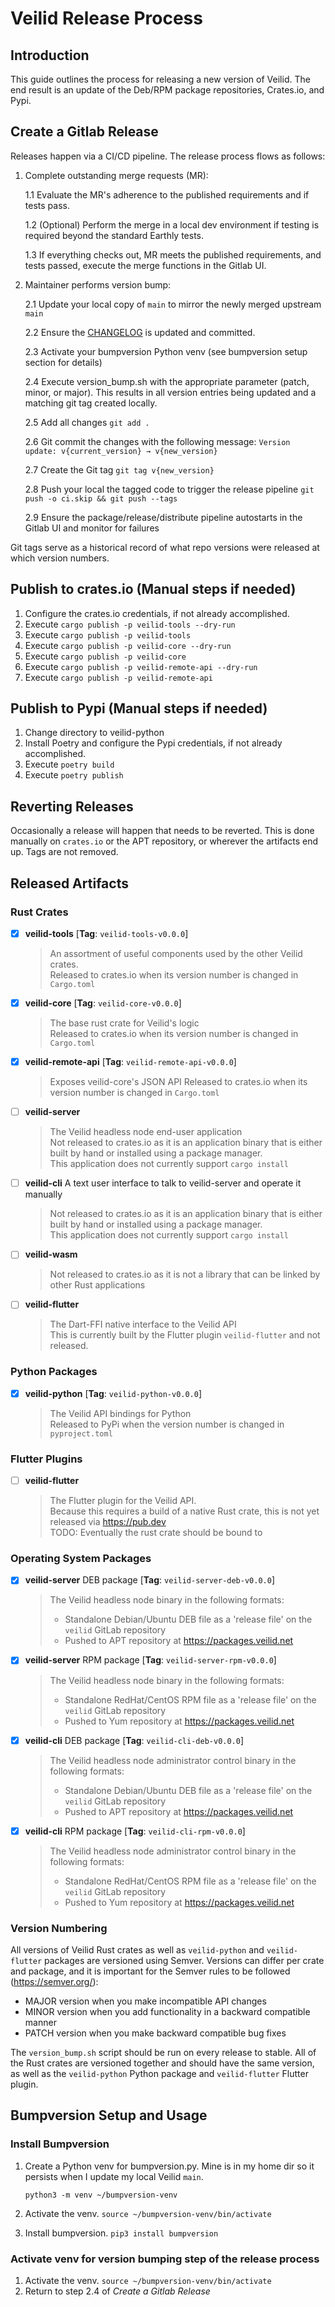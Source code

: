 # Veilid Release Process

## Introduction

This guide outlines the process for releasing a new version of Veilid. The end result is an update of the Deb/RPM package repositories, Crates.io, and Pypi.

## Create a Gitlab Release

Releases happen via a CI/CD pipeline. The release process flows as follows:

1. Complete outstanding merge requests (MR):

    1.1 Evaluate the MR's adherence to the published requirements and if tests pass.

    1.2 (Optional) Perform the merge in a local dev environment if testing is required beyond the standard Earthly tests.

    1.3 If everything checks out, MR meets the published requirements, and tests passed, execute the merge functions in the Gitlab UI.

2. Maintainer performs version bump:

    2.1 Update your local copy of `main` to mirror the newly merged upstream `main`

    2.2 Ensure the [CHANGELOG](./CHANGELOG.md) is updated and committed.

    2.3 Activate your bumpversion Python venv (see bumpversion setup section for details)

    2.4 Execute version_bump.sh with the appropriate parameter (patch, minor, or major). This results in all version entries being updated and a matching git tag created locally.

    2.5 Add all changes `git add .`

    2.6 Git commit the changes with the following message: `Version update: v{current_version} → v{new_version}`

    2.7 Create the Git tag `git tag v{new_version}`

    2.8 Push your local the tagged code to trigger the release pipeline `git push -o ci.skip && git push --tags`

    2.9 Ensure the package/release/distribute pipeline autostarts in the Gitlab UI and monitor for failures

Git tags serve as a historical record of what repo versions were released at which version numbers.

## Publish to crates.io (Manual steps if needed)

1. Configure the crates.io credentials, if not already accomplished.
2. Execute `cargo publish -p veilid-tools --dry-run`
3. Execute `cargo publish -p veilid-tools`
4. Execute `cargo publish -p veilid-core --dry-run`
5. Execute `cargo publish -p veilid-core`
6. Execute `cargo publish -p veilid-remote-api --dry-run`
7. Execute `cargo publish -p veilid-remote-api`

## Publish to Pypi (Manual steps if needed)

1. Change directory to veilid-python
2. Install Poetry and configure the Pypi credentials, if not already accomplished.
3. Execute `poetry build`
4. Execute `poetry publish`

## Reverting Releases

Occasionally a release will happen that needs to be reverted. This is done manually on `crates.io` or the APT repository, or wherever the artifacts end up. Tags are not removed.

## Released Artifacts

### Rust Crates

- [x] __veilid-tools__ [__Tag__: `veilid-tools-v0.0.0`]
  > An assortment of useful components used by the other Veilid crates.  
  > Released to crates.io when its version number is changed in `Cargo.toml`
- [x] __veilid-core__  [__Tag__: `veilid-core-v0.0.0`]
  > The base rust crate for Veilid's logic  
  > Released to crates.io when its version number is changed in `Cargo.toml`
- [x] __veilid-remote-api__  [__Tag__: `veilid-remote-api-v0.0.0`]
  > Exposes veilid-core's JSON API 
  > Released to crates.io when its version number is changed in `Cargo.toml`
- [ ] __veilid-server__
  > The Veilid headless node end-user application  
  > Not released to crates.io as it is an application binary that is either built by hand or installed using a package manager.  
  > This application does not currently support `cargo install`
- [ ] __veilid-cli__ A text user interface to talk to veilid-server and operate it manually
  > Not released to crates.io as it is an application binary that is either built by hand or installed using a package manager.  
  > This application does not currently support `cargo install`
- [ ] __veilid-wasm__
  > Not released to crates.io as it is not a library that can be linked by other Rust applications
- [ ] __veilid-flutter__
  > The Dart-FFI native interface to the Veilid API  
  > This is currently built by the Flutter plugin `veilid-flutter` and not released.

### Python Packages

- [x] __veilid-python__ [__Tag__: `veilid-python-v0.0.0`]
  > The Veilid API bindings for Python  
  > Released to PyPi when the version number is changed in `pyproject.toml`
  
### Flutter Plugins

- [ ] __veilid-flutter__
  > The Flutter plugin for the Veilid API.  
  > Because this requires a build of a native Rust crate, this is not yet released via <https://pub.dev>  
  > TODO: Eventually the rust crate should be bound to

### Operating System Packages

- [x] __veilid-server__ DEB package [__Tag__: `veilid-server-deb-v0.0.0`]
  > The Veilid headless node binary in the following formats:  
  >
  > - Standalone Debian/Ubuntu DEB file as a 'release file' on the `veilid` GitLab repository
  > - Pushed to APT repository at <https://packages.veilid.net>
  >
- [x] __veilid-server__ RPM package [__Tag__: `veilid-server-rpm-v0.0.0`]
  > The Veilid headless node binary in the following formats:  
  >
  > - Standalone RedHat/CentOS RPM file as a 'release file' on the `veilid` GitLab repository
  > - Pushed to Yum repository at <https://packages.veilid.net>
  >
- [x] __veilid-cli__ DEB package [__Tag__: `veilid-cli-deb-v0.0.0`]
  > The Veilid headless node administrator control binary in the following formats:  
  >
  > - Standalone Debian/Ubuntu DEB file as a 'release file' on the `veilid` GitLab repository
  > - Pushed to APT repository at <https://packages.veilid.net>
  >
- [x] __veilid-cli__ RPM package [__Tag__: `veilid-cli-rpm-v0.0.0`]
  > The Veilid headless node administrator control binary in the following formats:  
  >
  > - Standalone RedHat/CentOS RPM file as a 'release file' on the `veilid` GitLab repository
  > - Pushed to Yum repository at <https://packages.veilid.net>

### Version Numbering

All versions of Veilid Rust crates as well as `veilid-python` and `veilid-flutter` packages are versioned using Semver. Versions can differ per crate and package, and it is important for the Semver rules to be followed (<https://semver.org/>):

- MAJOR version when you make incompatible API changes
- MINOR version when you add functionality in a backward compatible manner
- PATCH version when you make backward compatible bug fixes

The `version_bump.sh` script should be run on every release to stable. All of the Rust crates are versioned together and should have the same version, as well as the `veilid-python` Python package and `veilid-flutter` Flutter plugin.

## Bumpversion Setup and Usage

### Install Bumpversion

1. Create a Python venv for bumpversion.py. Mine is in my home dir so it persists when I update my local Veilid `main`.

    `python3 -m venv ~/bumpversion-venv`
2. Activate the venv. `source ~/bumpversion-venv/bin/activate`
3. Install bumpversion. `pip3 install bumpversion`

### Activate venv for version bumping step of the release process

1. Activate the venv. `source ~/bumpversion-venv/bin/activate`
2. Return to step 2.4 of _Create a Gitlab Release_
